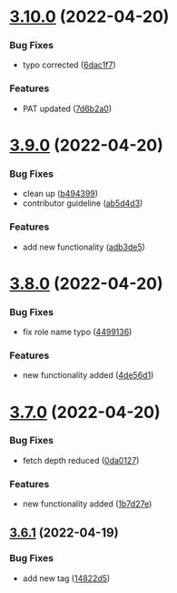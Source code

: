 # [3.10.0](https://github.com/drey0143143/test-change-log/compare/v3.9.0...v3.10.0) (2022-04-20)


### Bug Fixes

* typo corrected ([6dac1f7](https://github.com/drey0143143/test-change-log/commit/6dac1f77b719e6f99da94e26c605bc550c3bb167))


### Features

* PAT updated ([7d6b2a0](https://github.com/drey0143143/test-change-log/commit/7d6b2a0bf9fbd2a1317b1fb312b4c5231f14b59b))



# [3.9.0](https://github.com/drey0143143/test-change-log/compare/v3.8.0...v3.9.0) (2022-04-20)


### Bug Fixes

* clean up ([b494399](https://github.com/drey0143143/test-change-log/commit/b494399cbdd56c6b036ac874c0ef04dd4842f120))
* contributor guideline ([ab5d4d3](https://github.com/drey0143143/test-change-log/commit/ab5d4d3634a8b0d92d2d72269472fad6aede32fa))


### Features

* add new functionality ([adb3de5](https://github.com/drey0143143/test-change-log/commit/adb3de57c90d7a1fdea7010a4ee1afcb91c2f2ba))



# [3.8.0](https://github.com/drey0143143/test-change-log/compare/v3.7.0...v3.8.0) (2022-04-20)


### Bug Fixes

* fix role name typo ([4499136](https://github.com/drey0143143/test-change-log/commit/449913649307333aad518342e71601525f3f77c1))


### Features

* new functionality added ([4de56d1](https://github.com/drey0143143/test-change-log/commit/4de56d1d757107f8e8fcfe5164d43af7b69be7a7))



# [3.7.0](https://github.com/drey0143143/test-change-log/compare/v3.6.1...v3.7.0) (2022-04-20)


### Bug Fixes

* fetch depth reduced ([0da0127](https://github.com/drey0143143/test-change-log/commit/0da0127f4cbe645d547ef76f1e9ad01ba159c4e6))


### Features

* new functionality added ([1b7d27e](https://github.com/drey0143143/test-change-log/commit/1b7d27e828459803d6cbf5b21416374d98eabe10))



## [3.6.1](https://github.com/drey0143143/test-change-log/compare/v3.6.0...v3.6.1) (2022-04-19)


### Bug Fixes

* add new tag ([14822d5](https://github.com/drey0143143/test-change-log/commit/14822d58f5276b526cc1635e06dcd15f40314b04))



